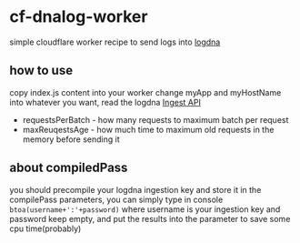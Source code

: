 # cf-dnalog-worker
simple cloudflare worker recipe to send logs into [logdna](https://logdna.com/)

## how to use
copy index.js content into your worker
change myApp and myHostName into whatever you want, read the logdna [Ingest API](https://docs.logdna.com/v1.0/reference#api)

* requestsPerBatch - how many requests to maximum batch per request
* maxReuqestsAge - how much time to maximum old requests in the memory before sending it 

## about compiledPass

you should precompile your logdna ingestion key and store it in the compilePass parameters, you can simply type in console `btoa(username+':'+password)` where username is your ingestion key and password keep empty, and put the results into the parameter to save some cpu time(probably)
